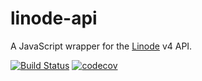 # linode-api
A JavaScript wrapper for the [Linode](http://linode.com/) v4 API.

[![Build Status](https://travis-ci.org/rjstires/linode-api.svg?branch=master)](https://travis-ci.org/rjstires/linode-api)
[![codecov](https://codecov.io/gh/rjstires/linode-api/branch/master/graph/badge.svg)](https://codecov.io/gh/rjstires/linode-api)